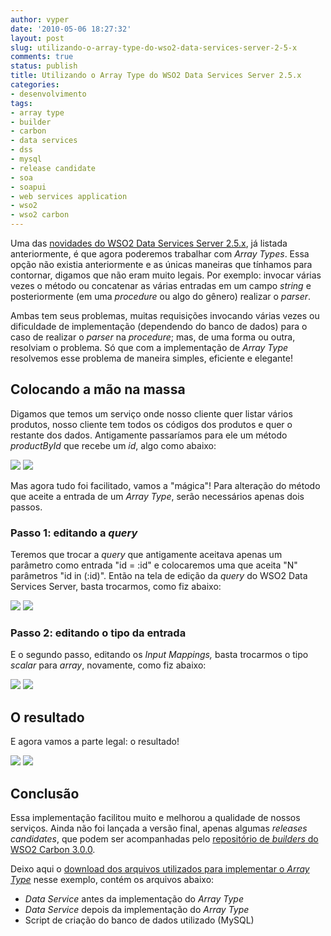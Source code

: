 ```yaml
---
author: vyper
date: '2010-05-06 18:27:32'
layout: post
slug: utilizando-o-array-type-do-wso2-data-services-server-2-5-x
comments: true
status: publish
title: Utilizando o Array Type do WSO2 Data Services Server 2.5.x
categories:
- desenvolvimento
tags:
- array type
- builder
- carbon
- data services
- dss
- mysql
- release candidate
- soa
- soapui
- web services application
- wso2
- wso2 carbon
---
```


Uma das [novidades do WSO2 Data Services Server 2.5.x](/2010/04/novidades-do-proximo-wso2-data-services-server-2-5-x/), já listada anteriormente, é que
agora poderemos trabalhar com _Array Types_. Essa opção não existia
anteriormente e as únicas maneiras que tínhamos para contornar, digamos que
não eram muito legais. Por exemplo: invocar várias vezes o método ou
concatenar as várias entradas em um campo _string_ e posteriormente (em uma
_procedure_ ou algo do gênero) realizar o _parser_.

Ambas tem seus problemas, muitas requisições invocando várias vezes ou
dificuldade de implementação (dependendo do banco de dados) para o caso de
realizar o _parser_ na _procedure_; mas, de uma forma ou outra, resolviam o
problema. Só que com a implementação de _Array Type_ resolvemos esse problema
de maneira simples, eficiente e elegante!

## Colocando a mão na massa

Digamos que temos um serviço onde nosso cliente quer listar vários produtos,
nosso cliente tem todos os códigos dos produtos e quer o restante dos dados.
Antigamente passaríamos para ele um método _productById_ que recebe um _id_,
algo como abaixo:

[![](http://assets.mcorp.com.br/wp-content/uploads/2010/05/try-it-method-productById-without-array-type-150x150.png)](http://assets.mcorp.com.br/wp-content/uploads/2010/05/try-it-method-productById-without-array-type.png)
[![](http://assets.mcorp.com.br/wp-content/uploads/2010/05/soap-ui-method-productById-without-array-type-150x150.png)](http://assets.mcorp.com.br/wp-content/uploads/2010/05/soap-ui-method-productById-without-array-type.png)

Mas agora tudo foi facilitado, vamos a "mágica"! Para alteração do método que
aceite a entrada de um _Array Type_, serão necessários apenas dois passos.

### Passo 1: editando a _query_

Teremos que trocar a _query_ que antigamente aceitava apenas um parâmetro como
entrada "id = :id" e colocaremos uma que aceita "N" parâmetros "id in (:id)".
Então na tela de edição da _query_ do WSO2 Data Services Server, basta
trocarmos, como fiz abaixo:

[![](http://assets.mcorp.com.br/wp-content/uploads/2010/05/query-without-array-150x150.png)](http://assets.mcorp.com.br/wp-content/uploads/2010/05/query-without-array.png) [![](http://assets.mcorp.com.br/wp-content/uploads/2010/05/query-with-array-150x150.png)](http://assets.mcorp.com.br/wp-content/uploads/2010/05/query-with-array.png)


### Passo 2: editando o tipo da entrada

E o segundo passo, editando os _Input Mappings,_ basta trocarmos o tipo
_scalar_ para _array_, novamente, como fiz abaixo:

[![](http://assets.mcorp.com.br/wp-content/uploads/2010/05/input-scalar-150x150.png)](http://assets.mcorp.com.br/wp-content/uploads/2010/05/input-scalar.png) [![](http://assets.mcorp.com.br/wp-content/uploads/2010/05/input-array-150x150.png)](http://assets.mcorp.com.br/wp-content/uploads/2010/05/input-array.png)

  

## O resultado

E agora vamos a parte legal: o resultado!

[![](http://assets.mcorp.com.br/wp-content/uploads/2010/05/try-it-method-productById-with-array-type-150x150.png)](http://assets.mcorp.com.br/wp-content/uploads/2010/05/try-it-method-productById-with-array-type.png)
[![](http://assets.mcorp.com.br/wp-content/uploads/2010/05/soap-ui-method-productById-with-array-type-150x150.png)](http://assets.mcorp.com.br/wp-content/uploads/2010/05/soap-ui-method-productById-with-array-type.png)

  

## Conclusão

Essa implementação facilitou muito e melhorou a qualidade de nossos serviços.
Ainda não foi lançada a versão final, apenas algumas _releases candidates_,
que podem ser acompanhadas pelo [repositório de _builders_ do WSO2 Carbon 3.0.0](http://builder.wso2.org/~carbon/releases/carbon/3.0.0/).

Deixo aqui o [download dos arquivos utilizados para implementar o _Array Type_](http://assets.mcorp.com.br/wp-content/uploads/2010/05/wso2tutorial-array-type.zip) nesse exemplo, contém os arquivos abaixo:

  * _Data Service_ antes da implementação do _Array Type_
  * _Data Service_ depois da implementação do _Array Type_
  * Script de criação do banco de dados utilizado (MySQL)

